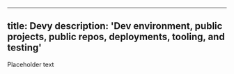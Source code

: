 ---
title: Devy
description: 'Dev environment, public projects, public repos, deployments, tooling, and testing'
----

Placeholder text